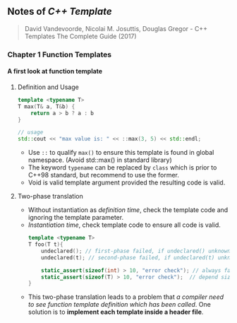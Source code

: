 ## Notes of *C++ Template*

> David Vandevoorde, Nicolai M. Josuttis, Douglas Gregor - C++ Templates The Complete Guide (2017)


### Chapter 1 Function Templates
#### A first look at function template
1. Definition and Usage
    ```C++
    template <typename T>
    T max(T& a, T&b) {
        return a > b ? a : b
    }

    // usage 
    std::cout << "max value is: " << ::max(3, 5) << std::endl;
    ```
    * Use `::` to qualify `max()` to ensure this template is found in global namespace. (Avoid std::max() in standard library)
    * The keyword `typename` can be replaced by `class` which is prior to C++98 standard, but recommend to use the former.
    * Void is valid template argument provided the resulting code is valid.

2. Two-phase translation
    * Without instantiation as *definition time*, check the template code and ignoring the template parameter.
    * *Instantiation time*, check template code to ensure all code is valid.
        ```C++
        template <typename T>
        T foo(T t){
            undeclared(); // first-phase failed, if undeclared() unknown
            undeclared(t); // second-phase failed, if undeclared(t) unknown

            static_assert(sizeof(int) > 10, "error check"); // always failed as sizeof(int)<10
            static_assert(sizeof(T) > 10, "error check");  // depend size of T
        }
        ```
    * This two-phase translation leads to a problem that *a compiler need to see function template definition which has been called*. One solution is to **implement each template inside a header file**.